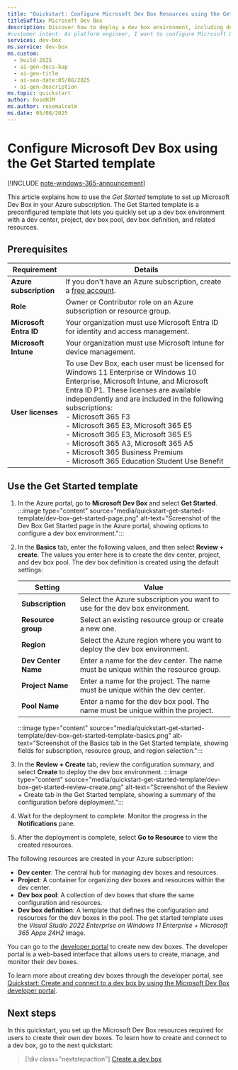 ```yaml
---
title: "Quickstart: Configure Microsoft Dev Box Resources using the Get Started template"
titleSuffix: Microsoft Dev Box
description: Discover how to deploy a dev box environment, including dev centers, projects, and pools, using the Microsoft Dev Box Get Started template.
#customer intent: As platform engineer, I want to configure Microsoft Dev Box resources using the Get Started template so that I can quickly set up a dev box environment in Azure.  
services: dev-box
ms.service: dev-box
ms.custom:
  - build-2025
  - ai-gen-docs-bap
  - ai-gen-title
  - ai-seo-date:05/08/2025
  - ai-gen-description
ms.topic: quickstart
author: RoseHJM
ms.author: rosemalcolm
ms.date: 05/08/2025
---
```


# Configure Microsoft Dev Box using the Get Started template

[!INCLUDE [note-windows-365-announcement](includes/note-windows-365-announcement.md)]

This article explains how to use the *Get Started* template to set up Microsoft Dev Box in your Azure subscription. The Get Started template is a preconfigured template that lets you quickly set up a dev box environment with a dev center, project, dev box pool, dev box definition, and related resources.

## Prerequisites
| Requirement | Details |
|-------------|---------|
| **Azure subscription** | If you don't have an Azure subscription, create a [free account](https://azure.microsoft.com/pricing/purchase-options/azure-account?cid=msft_learn). |
| **Role** | Owner or Contributor role on an Azure subscription or resource group. |
| **Microsoft Entra ID** | Your organization must use Microsoft Entra ID for identity and access management. |
| **Microsoft Intune** | Your organization must use Microsoft Intune for device management. |
| **User licenses** | To use Dev Box, each user must be licensed for Windows 11 Enterprise or Windows 10 Enterprise, Microsoft Intune, and Microsoft Entra ID P1. These licenses are available independently and are included in the following subscriptions: </br> - Microsoft 365 F3 </br> - Microsoft 365 E3, Microsoft 365 E5 </br> - Microsoft 365 E3, Microsoft 365 E5 </br> - Microsoft 365 A3, Microsoft 365 A5 </br> - Microsoft 365 Business Premium </br> - Microsoft 365 Education Student Use Benefit |

## Use the Get Started template

1. In the Azure portal, go to **Microsoft Dev Box** and select **Get Started**.
   :::image type="content" source="media/quickstart-get-started-template/dev-box-get-started-page.png" alt-text="Screenshot of the Dev Box Get Started page in the Azure portal, showing options to configure a dev box environment.":::

1. In the **Basics** tab, enter the following values, and then select **Review + create**. The values you enter here is to create the dev center, project, and dev box pool. The dev box definition is created using the default settings:

   | Setting | Value |
   |---|---|
   | **Subscription** | Select the Azure subscription you want to use for the dev box environment. |
   | **Resource group** | Select an existing resource group or create a new one. |
   | **Region** | Select the Azure region where you want to deploy the dev box environment.|
   | **Dev Center Name** | Enter a name for the dev center. The name must be unique within the resource group.|
   | **Project Name** | Enter a name for the project. The name must be unique within the dev center.|
   | **Pool Name** | Enter a name for the dev box pool. The name must be unique within the project.|

   :::image type="content" source="media/quickstart-get-started-template/dev-box-get-started-template-basics.png" alt-text="Screenshot of the Basics tab in the Get Started template, showing fields for subscription, resource group, and region selection.":::
1. In the **Review + Create** tab, review the configuration summary, and select **Create** to deploy the dev box environment.
   :::image type="content" source="media/quickstart-get-started-template/dev-box-get-started-review-create.png" alt-text="Screenshot of the Review + Create tab in the Get Started template, showing a summary of the configuration before deployment.":::
1. Wait for the deployment to complete. Monitor the progress in the **Notifications** pane.
1. After the deployment is complete, select **Go to Resource** to view the created resources.

The following resources are created in your Azure subscription:
- **Dev center**: The central hub for managing dev boxes and resources.
- **Project**: A container for organizing dev boxes and resources within the dev center.
- **Dev box pool**: A collection of dev boxes that share the same configuration and resources.
- **Dev box definition**: A template that defines the configuration and resources for the dev boxes in the pool. The get started template uses the *Visual Studio 2022 Enterprise on Windows 11 Enterprise + Microsoft 365 Apps 24H2* image.

You can go to the [developer portal](https://aka.ms/devbox-portal) to create new dev boxes. The developer portal is a web-based interface that allows users to create, manage, and monitor their dev boxes. 

To learn more about creating dev boxes through the developer portal, see [Quickstart: Create and connect to a dev box by using the Microsoft Dev Box developer portal](quickstart-create-dev-box.md).

## Next steps
In this quickstart, you set up the Microsoft Dev Box resources required for users to create their own dev boxes. To learn how to create and connect to a dev box, go to the next quickstart:

> [!div class="nextstepaction"]
> [Create a dev box](./quickstart-create-dev-box.md)